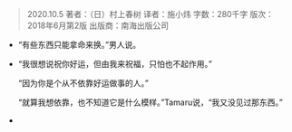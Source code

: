 > 2020.10.5
>  著者：（日）村上春树
>  译者：施小炜
>  字数：280千字
>  版次：2018年6月第2版
>  出版商：南海出版公司

- “有些东西只能拿命来换。”男人说。

- “我很想说祝你好运，但由我来祝福，只怕也不起作用。”

    “因为你是个从不依靠好运做事的人。”

    “就算我想依靠，也不知道它是什么模样。”Tamaru说，“我又没见过那东西。”

- 

      